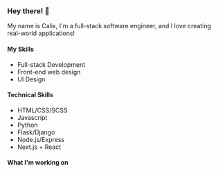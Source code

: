 ### Hey there! 👋

My name is Calix, I'm a full-stack software engineer, and I love creating real-world applications! 

#### My Skills
* Full-stack Development
* Front-end web design
* UI Design

#### Technical Skills
* HTML/CSS/SCSS
* Javascript
* Python
* Flask/Django
* Node.js/Express
* Next.js + React

#### What I'm working on 

